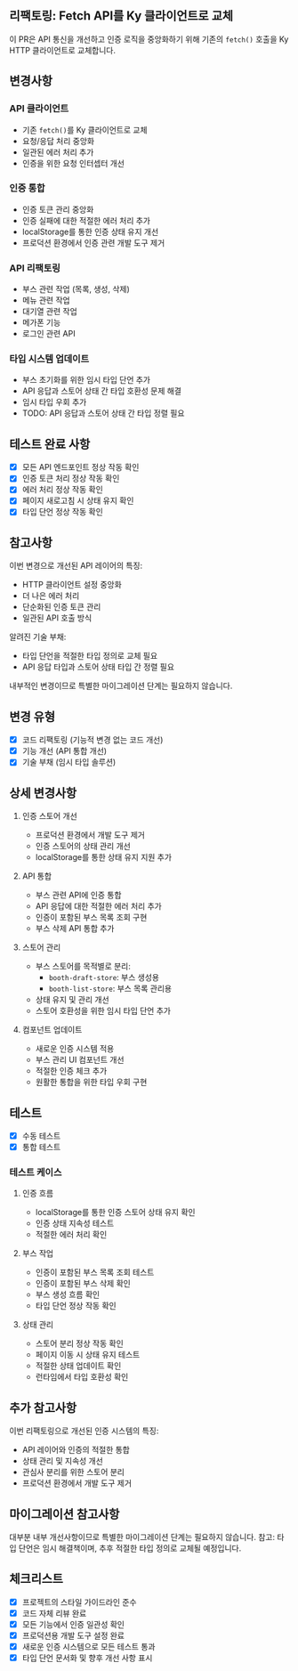## 리팩토링: Fetch API를 Ky 클라이언트로 교체

이 PR은 API 통신을 개선하고 인증 로직을 중앙화하기 위해 기존의 `fetch()` 호출을 Ky HTTP 클라이언트로 교체합니다.

## 변경사항

### API 클라이언트

- 기존 `fetch()`를 Ky 클라이언트로 교체
- 요청/응답 처리 중앙화
- 일관된 에러 처리 추가
- 인증을 위한 요청 인터셉터 개선

### 인증 통합

- 인증 토큰 관리 중앙화
- 인증 실패에 대한 적절한 에러 처리 추가
- localStorage를 통한 인증 상태 유지 개선
- 프로덕션 환경에서 인증 관련 개발 도구 제거

### API 리팩토링

- 부스 관련 작업 (목록, 생성, 삭제)
- 메뉴 관련 작업
- 대기열 관련 작업
- 메가폰 기능
- 로그인 관련 API

### 타입 시스템 업데이트

- 부스 초기화를 위한 임시 타입 단언 추가
- API 응답과 스토어 상태 간 타입 호환성 문제 해결
- 임시 타입 우회 추가
- TODO: API 응답과 스토어 상태 간 타입 정렬 필요

## 테스트 완료 사항

- [x] 모든 API 엔드포인트 정상 작동 확인
- [x] 인증 토큰 처리 정상 작동 확인
- [x] 에러 처리 정상 작동 확인
- [x] 페이지 새로고침 시 상태 유지 확인
- [x] 타입 단언 정상 작동 확인

## 참고사항

이번 변경으로 개선된 API 레이어의 특징:

- HTTP 클라이언트 설정 중앙화
- 더 나은 에러 처리
- 단순화된 인증 토큰 관리
- 일관된 API 호출 방식

알려진 기술 부채:

- 타입 단언을 적절한 타입 정의로 교체 필요
- API 응답 타입과 스토어 상태 타입 간 정렬 필요

내부적인 변경이므로 특별한 마이그레이션 단계는 필요하지 않습니다.

## 변경 유형

- [x] 코드 리팩토링 (기능적 변경 없는 코드 개선)
- [x] 기능 개선 (API 통합 개선)
- [x] 기술 부채 (임시 타입 솔루션)

## 상세 변경사항

1. 인증 스토어 개선

   - 프로덕션 환경에서 개발 도구 제거
   - 인증 스토어의 상태 관리 개선
   - localStorage를 통한 상태 유지 지원 추가

2. API 통합

   - 부스 관련 API에 인증 통합
   - API 응답에 대한 적절한 에러 처리 추가
   - 인증이 포함된 부스 목록 조회 구현
   - 부스 삭제 API 통합 추가

3. 스토어 관리

   - 부스 스토어를 목적별로 분리:
     - `booth-draft-store`: 부스 생성용
     - `booth-list-store`: 부스 목록 관리용
   - 상태 유지 및 관리 개선
   - 스토어 호환성을 위한 임시 타입 단언 추가

4. 컴포넌트 업데이트
   - 새로운 인증 시스템 적용
   - 부스 관리 UI 컴포넌트 개선
   - 적절한 인증 체크 추가
   - 원활한 통합을 위한 타입 우회 구현

## 테스트

- [x] 수동 테스트
- [x] 통합 테스트

### 테스트 케이스

1. 인증 흐름

   - localStorage를 통한 인증 스토어 상태 유지 확인
   - 인증 상태 지속성 테스트
   - 적절한 에러 처리 확인

2. 부스 작업

   - 인증이 포함된 부스 목록 조회 테스트
   - 인증이 포함된 부스 삭제 확인
   - 부스 생성 흐름 확인
   - 타입 단언 정상 작동 확인

3. 상태 관리
   - 스토어 분리 정상 작동 확인
   - 페이지 이동 시 상태 유지 테스트
   - 적절한 상태 업데이트 확인
   - 런타임에서 타입 호환성 확인

## 추가 참고사항

이번 리팩토링으로 개선된 인증 시스템의 특징:

- API 레이어와 인증의 적절한 통합
- 상태 관리 및 지속성 개선
- 관심사 분리를 위한 스토어 분리
- 프로덕션 환경에서 개발 도구 제거

## 마이그레이션 참고사항

대부분 내부 개선사항이므로 특별한 마이그레이션 단계는 필요하지 않습니다.
참고: 타입 단언은 임시 해결책이며, 추후 적절한 타입 정의로 교체될 예정입니다.

## 체크리스트

- [x] 프로젝트의 스타일 가이드라인 준수
- [x] 코드 자체 리뷰 완료
- [x] 모든 기능에서 인증 일관성 확인
- [x] 프로덕션용 개발 도구 설정 완료
- [x] 새로운 인증 시스템으로 모든 테스트 통과
- [x] 타입 단언 문서화 및 향후 개선 사항 표시
